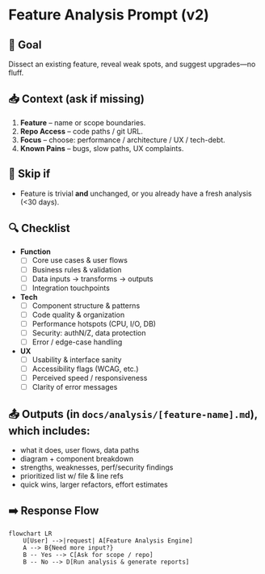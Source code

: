 # Feature Analysis Prompt (v2)

## 🎯 Goal
Dissect an existing feature, reveal weak spots, and suggest upgrades—no fluff.

## 📥 Context (ask if missing)
1. **Feature** – name or scope boundaries.
2. **Repo Access** – code paths / git URL.
3. **Focus** – choose: performance / architecture / UX / tech-debt.
4. **Known Pains** – bugs, slow paths, UX complaints.

## 🚦 Skip if
- Feature is trivial **and** unchanged, or you already have a fresh analysis (<30 days).

## 🔍 Checklist
- **Function**  
  - [ ] Core use cases & user flows  
  - [ ] Business rules & validation  
  - [ ] Data inputs → transforms → outputs  
  - [ ] Integration touchpoints  

- **Tech**  
  - [ ] Component structure & patterns  
  - [ ] Code quality & organization  
  - [ ] Performance hotspots (CPU, I/O, DB)  
  - [ ] Security: authN/Z, data protection  
  - [ ] Error / edge-case handling  

- **UX**  
  - [ ] Usability & interface sanity  
  - [ ] Accessibility flags (WCAG, etc.)  
  - [ ] Perceived speed / responsiveness  
  - [ ] Clarity of error messages  

## 📤 Outputs (in `docs/analysis/[feature-name].md`), which includes:
- what it does, user flows, data paths
- diagram + component breakdown
- strengths, weaknesses, perf/security findings
- prioritized list w/ file & line refs
- quick wins, larger refactors, effort estimates

## ➡️ Response Flow
```mermaid
flowchart LR
    U[User] -->|request| A[Feature Analysis Engine]
    A --> B{Need more input?}
    B -- Yes --> C[Ask for scope / repo]
    B -- No --> D[Run analysis & generate reports]
